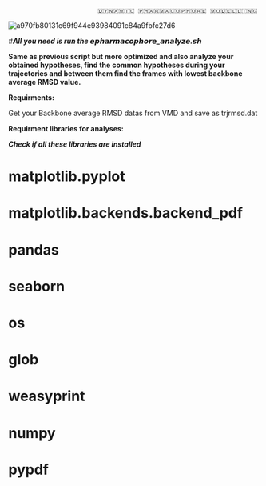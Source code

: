                             🇩‌🇾‌🇳‌🇦‌🇲‌🇮‌🇨‌ 🇵‌🇭‌🇦‌🇷‌🇲‌🇦‌🇨‌🇴‌🇵‌🇭‌🇴‌🇷‌🇪‌ 🇲‌🇴‌🇩‌🇪‌🇱‌🇱‌🇮‌🇳‌🇬
![a970fb80131c69f944e93984091c84a9fbfc27d6](https://github.com/DurdagiLab/Dynamicpharmacophore_modeling_V1.1/assets/146360745/0e1ae028-8a80-48ea-a61f-fb616adfb211)                       ‌


#***All you need is run the 𝙚𝙥𝙝𝙖𝙧𝙢𝙖𝙘𝙤𝙥𝙝𝙤𝙧𝙚_𝙖𝙣𝙖𝙡𝙮𝙯𝙚.𝙨𝙝***

**Same as previous script but more optimized and also analyze your obtained hypotheses, find the common hypotheses during your trajectories and between them find the frames with lowest backbone average RMSD value.**

**Requirments:**

Get your Backbone average RMSD datas from VMD and save as trjrmsd.dat

**Requirment libraries for analyses:**

***Check if all these libraries are installed***

# matplotlib.pyplot
# matplotlib.backends.backend_pdf
# pandas
# seaborn
# os
# glob
# weasyprint
# numpy
# pypdf
